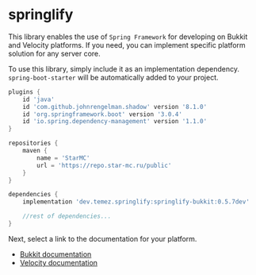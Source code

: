 # springlify

This library enables the use of `Spring Framework` for developing on Bukkit and Velocity platforms.
If you need, you can implement specific platform solution for any server core.

To use this library, simply include it as an implementation dependency.
`spring-boot-starter` will be automatically added to your project.

```groovy
plugins {
    id 'java'
    id 'com.github.johnrengelman.shadow' version '8.1.0'
    id 'org.springframework.boot' version '3.0.4'
    id 'io.spring.dependency-management' version '1.1.0'
}

repositories {
    maven {
        name = 'StarMC'
        url = 'https://repo.star-mc.ru/public'
    }
}

dependencies {
    implementation 'dev.temez.springlify:springlify-bukkit:0.5.7dev'

    //rest of dependencies...
}
```

Next, select a link to the documentation for your platform.
- [Bukkit documentation](/springlify-bukkit/README.md)
- [Velocity documentation](/springlify-velocity/README.md)


